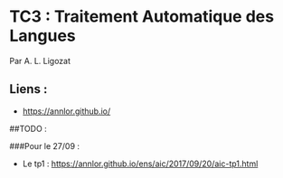 # TC3 : Traitement Automatique des Langues

Par A. L. Ligozat

## Liens :

- https://annlor.github.io/

##TODO :

###Pour le 27/09 :

- Le tp1 : https://annlor.github.io/ens/aic/2017/09/20/aic-tp1.html
